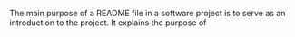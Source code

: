 The main purpose of a README file in a software project is to serve as an introduction to the project. It explains the purpose of 
